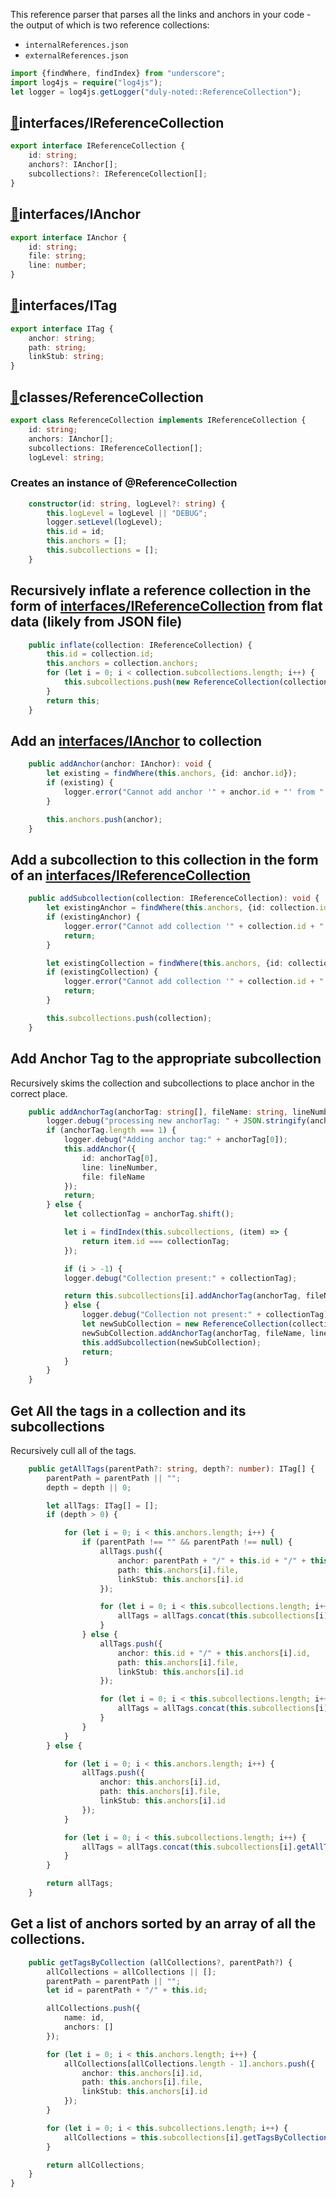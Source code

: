 





This reference parser that parses all the links and anchors in your code - the output of which is two reference collections:
* `internalReferences.json`
* `externalReferences.json`

```typescript
import {findWhere, findIndex} from "underscore";
import log4js = require("log4js");
let logger = log4js.getLogger("duly-noted::ReferenceCollection");

```

## <a name="interfaces-ireferencecollection" id="interfaces-ireferencecollection" ></a>[🔗](#user-content-interfaces-ireferencecollection)interfaces/IReferenceCollection

```typescript
export interface IReferenceCollection {
    id: string;
    anchors?: IAnchor[];
    subcollections?: IReferenceCollection[];
}

```

## <a name="interfaces-ianchor" id="interfaces-ianchor" ></a>[🔗](#user-content-interfaces-ianchor)interfaces/IAnchor

```typescript
export interface IAnchor {
    id: string;
    file: string;
    line: number;
}

```

## <a name="interfaces-itag" id="interfaces-itag" ></a>[🔗](#user-content-interfaces-itag)interfaces/ITag

```typescript
export interface ITag {
    anchor: string;
    path: string;
    linkStub: string;
}

```

## <a name="classes-referencecollection" id="classes-referencecollection" ></a>[🔗](#user-content-classes-referencecollection)classes/ReferenceCollection

```typescript
export class ReferenceCollection implements IReferenceCollection {
    id: string;
    anchors: IAnchor[];
    subcollections: IReferenceCollection[];
    logLevel: string;

```

### Creates an instance of @ReferenceCollection

```typescript
    constructor(id: string, logLevel?: string) {
        this.logLevel = logLevel || "DEBUG";
        logger.setLevel(logLevel);
        this.id = id;
        this.anchors = [];
        this.subcollections = [];
    }

```

## Recursively inflate a reference collection in the form of [interfaces/IReferenceCollection](../.././ts/classes/referenceCollection.ts.md#user-content-interfaces-ireferencecollection) from flat data (likely from JSON file)

```typescript
    public inflate(collection: IReferenceCollection) {
        this.id = collection.id;
        this.anchors = collection.anchors;
        for (let i = 0; i < collection.subcollections.length; i++) {
            this.subcollections.push(new ReferenceCollection(collection.subcollections[i].id, this.logLevel).inflate(collection.subcollections[i]));
        }
        return this;
    }

```

## Add an [interfaces/IAnchor](../.././ts/classes/referenceCollection.ts.md#user-content-interfaces-ianchor) to collection

```typescript
    public addAnchor(anchor: IAnchor): void {
        let existing = findWhere(this.anchors, {id: anchor.id});
        if (existing) {
            logger.error("Cannot add anchor '" + anchor.id + "' from " + anchor.file + ":" + anchor.line + " to '" + this.id + "' collection because it was already defined at " + existing.file + ":" + existing.line);
        }

        this.anchors.push(anchor);
    }

```

## Add a subcollection to this collection in the form of an [interfaces/IReferenceCollection](../.././ts/classes/referenceCollection.ts.md#user-content-interfaces-ireferencecollection)

```typescript
    public addSubcollection(collection: IReferenceCollection): void {
        let existingAnchor = findWhere(this.anchors, {id: collection.id});
        if (existingAnchor) {
            logger.error("Cannot add collection '" + collection.id + "' because it was already defined as an anchor " + existingAnchor.file + ":" + existingAnchor.line);
            return;
        }

        let existingCollection = findWhere(this.anchors, {id: collection.id});
        if (existingCollection) {
            logger.error("Cannot add collection '" + collection.id + "' because it was already defined as a subcollection of '" + collection.id +  "'");
            return;
        }

        this.subcollections.push(collection);
    }

```

## Add Anchor Tag to the appropriate subcollection
Recursively skims the collection and subcollections to place anchor in the correct place.

```typescript
    public addAnchorTag(anchorTag: string[], fileName: string, lineNumber: number): void {
        logger.debug("processing new anchorTag: " + JSON.stringify(anchorTag));
        if (anchorTag.length === 1) {
            logger.debug("Adding anchor tag:" + anchorTag[0]);
            this.addAnchor({
                id: anchorTag[0],
                line: lineNumber,
                file: fileName
            });
            return;
        } else {
            let collectionTag = anchorTag.shift();

            let i = findIndex(this.subcollections, (item) => {
                return item.id === collectionTag;
            });

            if (i > -1) {
            logger.debug("Collection present:" + collectionTag);

            return this.subcollections[i].addAnchorTag(anchorTag, fileName, lineNumber);
            } else {
                logger.debug("Collection not present:" + collectionTag);
                let newSubCollection = new ReferenceCollection(collectionTag);
                newSubCollection.addAnchorTag(anchorTag, fileName, lineNumber);
                this.addSubcollection(newSubCollection);
                return;
            }
        }
    }

```

## Get All the tags in a collection and its subcollections
Recursively cull all of the tags.

```typescript
    public getAllTags(parentPath?: string, depth?: number): ITag[] {
        parentPath = parentPath || "";
        depth = depth || 0;

        let allTags: ITag[] = [];
        if (depth > 0) {

            for (let i = 0; i < this.anchors.length; i++) {
                if (parentPath !== "" && parentPath !== null) {
                    allTags.push({
                        anchor: parentPath + "/" + this.id + "/" + this.anchors[i].id,
                        path: this.anchors[i].file,
                        linkStub: this.anchors[i].id
                    });

                    for (let i = 0; i < this.subcollections.length; i++) {
                        allTags = allTags.concat(this.subcollections[i].getAllTags(parentPath + "/" + this.id,  depth + 1));
                    }
                } else {
                    allTags.push({
                        anchor: this.id + "/" + this.anchors[i].id,
                        path: this.anchors[i].file,
                        linkStub: this.anchors[i].id
                    });

                    for (let i = 0; i < this.subcollections.length; i++) {
                        allTags = allTags.concat(this.subcollections[i].getAllTags(this.id,  depth + 1));
                    }
                }
            }
        } else {

            for (let i = 0; i < this.anchors.length; i++) {
                allTags.push({
                    anchor: this.anchors[i].id,
                    path: this.anchors[i].file,
                    linkStub: this.anchors[i].id
                });
            }

            for (let i = 0; i < this.subcollections.length; i++) {
                allTags = allTags.concat(this.subcollections[i].getAllTags(null, depth + 1));
            }
        }

        return allTags;
    }

```

## Get a list of anchors sorted by an array of all the collections.

```typescript
    public getTagsByCollection (allCollections?, parentPath?) {
        allCollections = allCollections || [];
        parentPath = parentPath || "";
        let id = parentPath + "/" + this.id;

        allCollections.push({
            name: id,
            anchors: []
        });

        for (let i = 0; i < this.anchors.length; i++) {
            allCollections[allCollections.length - 1].anchors.push({
                anchor: this.anchors[i].id,
                path: this.anchors[i].file,
                linkStub: this.anchors[i].id
            });
        }

        for (let i = 0; i < this.subcollections.length; i++) {
            allCollections = this.subcollections[i].getTagsByCollection(allCollections, id);
        }

        return allCollections;
    }
}
```
